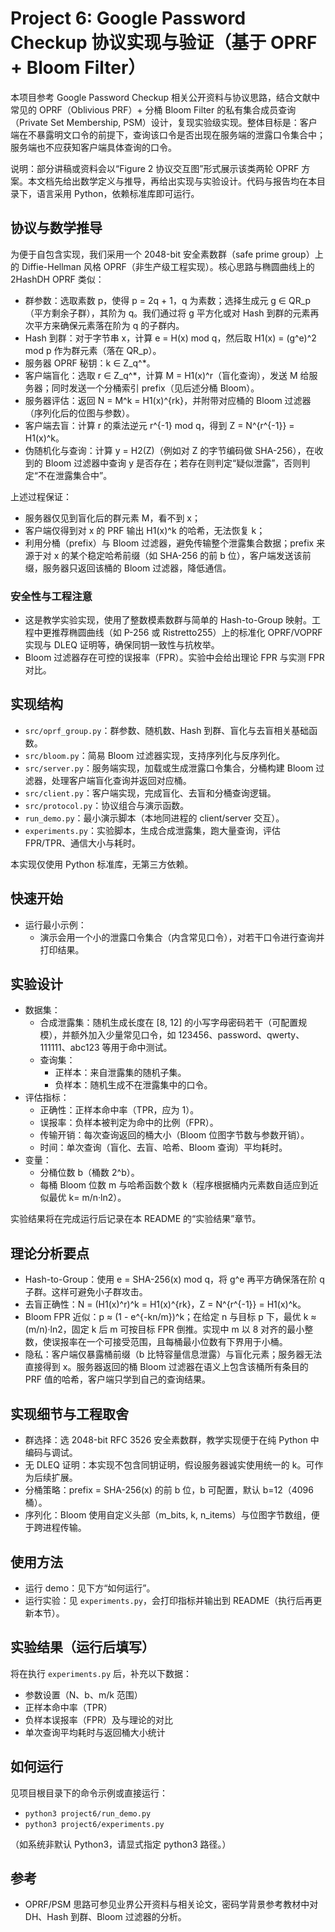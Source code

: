 # Project 6: Google Password Checkup 协议实现与验证（基于 OPRF + Bloom Filter）

本项目参考 Google Password Checkup 相关公开资料与协议思路，结合文献中常见的 OPRF（Oblivious PRF）+ 分桶 Bloom Filter 的私有集合成员查询（Private Set Membership, PSM）设计，复现实验级实现。整体目标是：客户端在不暴露明文口令的前提下，查询该口令是否出现在服务端的泄露口令集合中；服务端也不应获知客户端具体查询的口令。

说明：部分讲稿或资料会以“Figure 2 协议交互图”形式展示该类两轮 OPRF 方案。本文档先给出数学定义与推导，再给出实现与实验设计。代码与报告均在本目录下，语言采用 Python，依赖标准库即可运行。

## 协议与数学推导

为便于自包含实现，我们采用一个 2048-bit 安全素数群（safe prime group）上的 Diffie-Hellman 风格 OPRF（非生产级工程实现）。核心思路与椭圆曲线上的 2HashDH OPRF 类似：

- 群参数：选取素数 p，使得 p = 2q + 1，q 为素数；选择生成元 g ∈ QR_p（平方剩余子群），其阶为 q。我们通过将 g 平方化或对 Hash 到群的元素再次平方来确保元素落在阶为 q 的子群内。
- Hash 到群：对于字节串 x，计算 e = H(x) mod q，然后取 H1(x) = (g^e)^2 mod p 作为群元素（落在 QR_p）。
- 服务器 OPRF 秘钥：k ∈ Z_q^*。
- 客户端盲化：选取 r ∈ Z_q^*，计算 M = H1(x)^r（盲化查询），发送 M 给服务器；同时发送一个分桶索引 prefix（见后述分桶 Bloom）。
- 服务器评估：返回 N = M^k = H1(x)^{rk}，并附带对应桶的 Bloom 过滤器（序列化后的位图与参数）。
- 客户端去盲：计算 r 的乘法逆元 r^{-1} mod q，得到 Z = N^{r^{-1}} = H1(x)^k。
- 伪随机化与查询：计算 y = H2(Z)（例如对 Z 的字节编码做 SHA-256），在收到的 Bloom 过滤器中查询 y 是否存在；若存在则判定“疑似泄露”，否则判定“不在泄露集合中”。

上述过程保证：
- 服务器仅见到盲化后的群元素 M，看不到 x；
- 客户端仅得到对 x 的 PRF 输出 H1(x)^k 的哈希，无法恢复 k；
- 利用分桶（prefix）与 Bloom 过滤器，避免传输整个泄露集合数据；prefix 来源于对 x 的某个稳定哈希前缀（如 SHA-256 的前 b 位），客户端发送该前缀，服务器只返回该桶的 Bloom 过滤器，降低通信。

### 安全性与工程注意
- 这是教学实验实现，使用了整数模素数群与简单的 Hash-to-Group 映射。工程中更推荐椭圆曲线（如 P-256 或 Ristretto255）上的标准化 OPRF/VOPRF 实现与 DLEQ 证明等，确保同钥一致性与抗枚举。
- Bloom 过滤器存在可控的误报率（FPR）。实验中会给出理论 FPR 与实测 FPR 对比。

## 实现结构

- `src/oprf_group.py`：群参数、随机数、Hash 到群、盲化与去盲相关基础函数。
- `src/bloom.py`：简易 Bloom 过滤器实现，支持序列化与反序列化。
- `src/server.py`：服务端实现，加载或生成泄露口令集合，分桶构建 Bloom 过滤器，处理客户端盲化查询并返回对应桶。
- `src/client.py`：客户端实现，完成盲化、去盲和分桶查询逻辑。
- `src/protocol.py`：协议组合与演示函数。
- `run_demo.py`：最小演示脚本（本地同进程的 client/server 交互）。
- `experiments.py`：实验脚本，生成合成泄露集，跑大量查询，评估 FPR/TPR、通信大小与耗时。

本实现仅使用 Python 标准库，无第三方依赖。

## 快速开始

- 运行最小示例：
  - 演示会用一个小的泄露口令集合（内含常见口令），对若干口令进行查询并打印结果。

## 实验设计

- 数据集：
  - 合成泄露集：随机生成长度在 [8, 12] 的小写字母密码若干（可配置规模），并额外加入少量常见口令，如 123456、password、qwerty、111111、abc123 等用于命中测试。
  - 查询集：
    - 正样本：来自泄露集的随机子集。
    - 负样本：随机生成不在泄露集中的口令。
- 评估指标：
  - 正确性：正样本命中率（TPR，应为 1）。
  - 误报率：负样本被判定为命中的比例（FPR）。
  - 传输开销：每次查询返回的桶大小（Bloom 位图字节数与参数开销）。
  - 时间：单次查询（盲化、去盲、哈希、Bloom 查询）平均耗时。
- 变量：
  - 分桶位数 b（桶数 2^b）。
  - 每桶 Bloom 位数 m 与哈希函数个数 k（程序根据桶内元素数自适应到近似最优 k= m/n·ln2）。

实验结果将在完成运行后记录在本 README 的“实验结果”章节。

## 理论分析要点

- Hash-to-Group：使用 e = SHA-256(x) mod q，将 g^e 再平方确保落在阶 q 子群。这样可避免小子群攻击。
- 去盲正确性：N = (H1(x)^r)^k = H1(x)^{rk}，Z = N^{r^{-1}} = H1(x)^k。
- Bloom FPR 近似：p ≈ (1 - e^{-kn/m})^k；在给定 n 与目标 p 下，最优 k ≈ (m/n)·ln2，固定 k 后 m 可按目标 FPR 倒推。实现中 m 以 8 对齐的最小整数，使误报率在一个可接受范围，且每桶最小位数有下界用于小桶。
- 隐私：客户端仅暴露桶前缀（b 比特容量信息泄露）与盲化元素；服务器无法直接得到 x。服务器返回的桶 Bloom 过滤器在语义上包含该桶所有条目的 PRF 值的哈希，客户端只学到自己的查询结果。

## 实现细节与工程取舍

- 群选择：选 2048-bit RFC 3526 安全素数群，教学实现便于在纯 Python 中编码与调试。
- 无 DLEQ 证明：本实现不包含同钥证明，假设服务器诚实使用统一的 k。可作为后续扩展。
- 分桶策略：prefix = SHA-256(x) 的前 b 位，b 可配置，默认 b=12（4096 桶）。
- 序列化：Bloom 使用自定义头部（m_bits, k, n_items）与位图字节数组，便于跨进程传输。

## 使用方法

- 运行 demo：见下方“如何运行”。
- 运行实验：见 `experiments.py`，会打印指标并输出到 README（执行后再更新本节）。

## 实验结果（运行后填写）

将在执行 `experiments.py` 后，补充以下数据：
- 参数设置（N、b、m/k 范围）
- 正样本命中率（TPR）
- 负样本误报率（FPR）及与理论的对比
- 单次查询平均耗时与返回桶大小统计

## 如何运行

见项目根目录下的命令示例或直接运行：
- `python3 project6/run_demo.py`
- `python3 project6/experiments.py`

（如系统非默认 Python3，请显式指定 python3 路径。）

## 参考
- OPRF/PSM 思路可参见业界公开资料与相关论文，密码学背景参考教材中对 DH、Hash 到群、Bloom 过滤器的分析。
